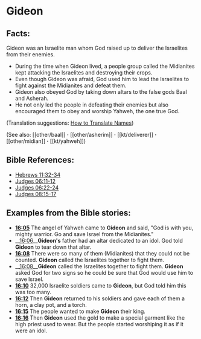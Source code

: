 # Gideon #

## Facts: ##

Gideon was an Israelite man whom God raised up to deliver the Israelites from their enemies.

* During the time when Gideon lived, a people group called the Midianites kept attacking the Israelites and destroying their crops.
* Even though Gideon was afraid, God used him to lead the Israelites to fight against the Midianites and defeat them.
* Gideon also obeyed God by taking down altars to the false gods Baal and Asherah.
* He not only led the people in defeating their enemies but also encouraged them to obey and worship Yahweh, the one true God.

(Translation suggestions: [How to Translate Names](en/ta-vol1/translate/man/translate-names))

(See also: [[other/baal]] **·** [[other/asherim]] **·** [[kt/deliverer]] **·** [[other/midian]] **·** [[kt/yahweh]]) 

## Bible References: ##

* [Hebrews 11:32-34](en/tn/heb/help/11/32)
* [Judges 06:11-12](en/tn/jdg/help/06/11)
* [Judges 06:22-24](en/tn/jdg/help/06/22)
* [Judges 08:15-17](en/tn/jdg/help/08/15)

## Examples from the Bible stories: ##

* __[16:05](en/tn/obs/help/16/05)__ The angel of Yahweh came to __Gideon__  and said, "God is with you, mighty warrior. Go and save Israel from the Midianites."
* __[16:06](en/tn/obs/help/16/06)____Gideon's__  father had an altar dedicated to an idol. God told __Gideon__  to tear down that altar.
* __[16:08](en/tn/obs/help/16/08)__ There were so many of them (Midianites) that they could not be counted. __Gideon__  called the Israelites together to fight them.
* __[16:08](en/tn/obs/help/16/08)____Gideon__  called the Israelites together to fight them. __Gideon__  asked God for two signs so he could be sure that God would use him to save Israel.
* __[16:10](en/tn/obs/help/16/10)__ 32,000 Israelite soldiers came to __Gideon__, but God told him this was too many.
* __[16:12](en/tn/obs/help/16/12)__ Then __Gideon__  returned to his soldiers and gave each of them a horn, a clay pot, and a torch.
* __[16:15](en/tn/obs/help/16/15)__ The people wanted to make __Gideon__  their king.
* __[16:16](en/tn/obs/help/16/16)__ Then __Gideon__  used the gold to make a special garment like the high priest used to wear. But the people started worshiping it as if it were an idol.